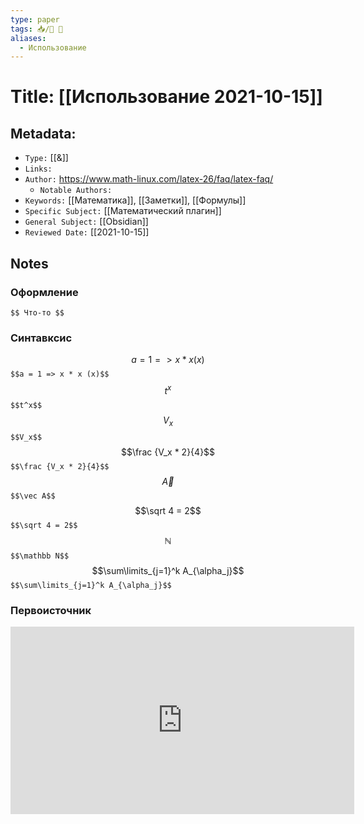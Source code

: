 ```yaml
---
type: paper
tags: 📥️/📜️ 🔢
aliases:
  - Использование 
---
```




# Title: **[[Использование 2021-10-15]]**


## Metadata:

- `Type:` [[&]]
- `Links:`
- `Author:` https://www.math-linux.com/latex-26/faq/latex-faq/
    - `Notable Authors:` 
- `Keywords:` [[Математика]], [[Заметки]], [[Формулы]]
- `Specific Subject:` [[Математический плагин]]
- `General Subject:` [[Obsidian]]
- `Reviewed Date:` [[2021-10-15]]


## Notes

### Оформление
`$$ Что-то $$`

### Синтавксис
$$a = 1 => x * x (x)$$
`$$a = 1 => x * x (x)$$`
$$t^x$$
`$$t^x$$`
$$V_x$$
`$$V_x$$`
$$\frac {V_x * 2}{4}$$
`$$\frac {V_x * 2}{4}$$`
$$\vec A$$
`$$\vec A$$`
$$\sqrt 4 = 2$$
`$$\sqrt 4 = 2$$`
$$\mathbb N$$
`$$\mathbb N$$`
$$\sum\limits_{j=1}^k A_{\alpha_j}$$
`$$\sum\limits_{j=1}^k A_{\alpha_j}$$`

### Первоисточник
<center>
    <iframe border=0 frameborder=0 height=300 width=550 src="https://www.math-linux.com/latex-26/faq/latex-faq/"></iframe>
</center>